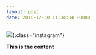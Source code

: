 ```yaml
---
layout: post
date: 2016-12-30 11:34:04 +0000
---
```


![](/media/IG2016-12-30-41644.jpg){:class="instagram"}

<b>This is the content</b>